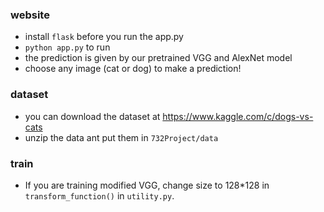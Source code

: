 ### website
- install `flask` before you run the app.py
- `python app.py` to run
- the prediction is given by our pretrained VGG and AlexNet model
- choose any image (cat or dog) to make a prediction!
    
### dataset
- you can download the dataset at <https://www.kaggle.com/c/dogs-vs-cats>
- unzip the data ant put them in `732Project/data`

### train
- If you are training modified VGG, change size to 128*128 in `transform_function()` in `utility.py`.


